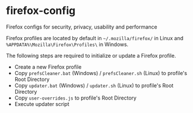 # firefox-config
Firefox configs for security, privacy, usability and performance

Firefox profiles are located by default in `~/.mozilla/firefox/` in Linux and `%APPDATA%\Mozilla\Firefox\Profiles\` in Windows.

The following steps are required to initialize or update a Firefox profile.

- Create a new Firefox profile
- Copy `prefsCleaner.bat` (Windows) / `prefsCleaner.sh` (Linux) to profile's Root Directory
- Copy `updater.bat` (Windows) / `updater.sh` (Linux) to profile's Root Directory
- Copy `user-overrides.js` to profile's Root Directory
- Execute updater script
